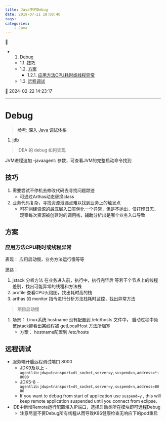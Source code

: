 ```yaml
---
title: Java中的Debug
date: 2019-07-21 18:08:40
tags: 
categories: 
    - Java
---
```


💠

- 1. [Debug](#debug)
    - 1.1. [技巧](#技巧)
    - 1.2. [方案](#方案)
        - 1.2.1. [应用方法CPU耗时或线程异常](#应用方法cpu耗时或线程异常)
    - 1.3. [远程调试](#远程调试)

💠 2024-02-22 14:23:17
****************************************
# Debug

> [参考: 深入 Java 调试体系](https://www.ibm.com/developerworks/cn/views/java/libraryview.jsp?search_by=%E6%B7%B1%E5%85%A5%20Java%20%E8%B0%83%E8%AF%95%E4%BD%93%E7%B3%BB)  

1. [jdb](https://docs.oracle.com/javase/8/docs/technotes/tools/windows/jdb.html)

> IDEA 的 debug 如何实现  

JVM进程追加 -javaagent: 参数，可查看JVM的完整启动命令找到  

## 技巧
1. 需要尝试不停机去修改代码去寻找问题踪迹
    - 可通过Arthas动态替换class
1. 业务代码复杂，寻找资源泄漏点难以找到业务上的触发点
    - 可在创建资源的最底层入口实例化一个异常，但是不抛出，仅打印日志，观察每次资源被创建时的调用栈，辅助分析出是哪个业务入口导致


## 方案
### 应用方法CPU耗时或线程异常
表现：  应用启动慢，业务方法运行慢等等   

思路： 

1. jstack 分析方法 在业务进入前，执行中，执行完毕后 等若干个节点上的线程差别，找出可能异常的线程和方法栈
1. profile 查看CPU火焰图，找出耗时高的栈
1. arthas 的 monitor 指令进行分析方法栈耗时监控，找出异常方法

> 项目启动慢

1. 场景： Linux系统 hostname 没有配置到 /etc/hosts 文件中， 启动过程中频繁jstack能看出某线程被 getLocalHost 方法所阻塞
    - 方案： hostname配置到 /etc/hosts

## 远程调试
- 服务端开启远程调试端口 8000
    - JDK9及以上 `-agentlib:jdwp=transport=dt_socket,server=y,suspend=n,address=*:8000`
    - JDK5-8 `-agentlib:jdwp=transport=dt_socket,server=y,suspend=n,address=8000`
    - If you want to debug from start of application use `suspend=y` , this will keep remote application suspended until you connect from eclipse.
- IDE中新增Remote运行配置填入IP端口，选择启动类所在模块即可远程Debug 
    - 注意尽量不要Debug所有线程从而导致K8S健康检查无响应下的pod重启
